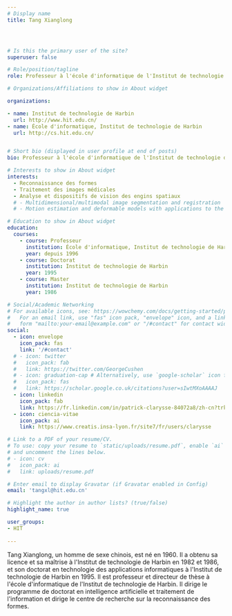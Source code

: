 ```yaml
---
# Display name
title: Tang Xianglong




# Is this the primary user of the site?
superuser: false

# Role/position/tagline
role: Professeur à l'école d'informatique de l'Institut de technologie de Harbin, et directeur du centre de recherche sur la reconnaissance des formes

# Organizations/Affiliations to show in About widget

organizations:

- name: Institut de technologie de Harbin
  url: http://www.hit.edu.cn/
- name: École d'informatique, Institut de technologie de Harbin
  url: http://cs.hit.edu.cn/


# Short bio (displayed in user profile at end of posts)
bio: Professeur à l'école d'informatique de l'Institut de technologie de Harbin, et directeur du centre de recherche sur la reconnaissance des formes

# Interests to show in About widget
interests:
  - Reconnaissance des formes
  - Traitement des images médicales
  - Analyse et dispositifs de vision des engins spatiaux
  # - Multidimensional/multimodal image segmentation and registration
  # - Motion estimation and deformable models with applications to the 3D analysis of the heart functions

# Education to show in About widget
education:
  courses:
    - course: Professeur
      institution: École d'informatique, Institut de technologie de Harbin
      year: depuis 1996
    - course: Doctorat
      institution: Institut de technologie de Harbin
      year: 1995
    - course: Master
      institution: Institut de technologie de Harbin
      year: 1986

# Social/Academic Networking
# For available icons, see: https://wowchemy.com/docs/getting-started/page-builder/#icons
#   For an email link, use "fas" icon pack, "envelope" icon, and a link in the
#   form "mailto:your-email@example.com" or "/#contact" for contact widget.
social:
  - icon: envelope
    icon_pack: fas
    link: '/#contact'
  # - icon: twitter
  #   icon_pack: fab
  #   link: https://twitter.com/GeorgeCushen
  # - icon: graduation-cap # Alternatively, use `google-scholar` icon from `ai` icon pack
  #   icon_pack: fas
  #   link: https://scholar.google.co.uk/citations?user=sIwtMXoAAAAJ
  - icon: linkedin
    icon_pack: fab
    link: https://fr.linkedin.com/in/patrick-clarysse-84072a8/zh-cn?trk=people-guest_people_search-card
  - icon: ciencia-vitae
    icon_pack: ai
    link: https://www.creatis.insa-lyon.fr/site7/fr/users/clarysse 

# Link to a PDF of your resume/CV.
# To use: copy your resume to `static/uploads/resume.pdf`, enable `ai` icons in `params.toml`,
# and uncomment the lines below.
# - icon: cv
#   icon_pack: ai
#   link: uploads/resume.pdf

# Enter email to display Gravatar (if Gravatar enabled in Config)
email: 'tangxl@hit.edu.cn'

# Highlight the author in author lists? (true/false)
highlight_name: true

user_groups:
- HIT
 
---
```


Tang Xianglong, un homme de sexe chinois, est né en 1960. Il a obtenu sa licence et sa maîtrise à l'Institut de technologie de Harbin en 1982 et 1986, et son doctorat en technologie des applications informatiques à l'Institut de technologie de Harbin en 1995. Il est professeur et directeur de thèse à l'école d'informatique de l'Institut de technologie de Harbin. Il dirige le programme de doctorat en intelligence artificielle et traitement de l'information et dirige le centre de recherche sur la reconnaissance des formes.

